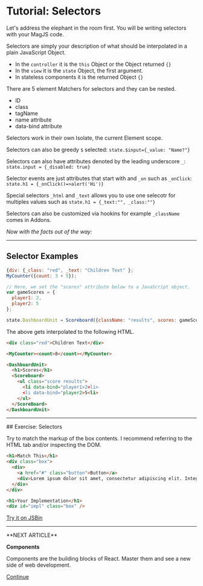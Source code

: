 # Tutorial: Selectors

Let's address the elephant in the room first. You will be writing selectors with your MagJS code.

Selectors are simply your description of what should be interpolated in a plain JavaScript Object. 

- In the `controller` it is the `this` Object or the Object returned `{}`
- In the `view` it is the `state` Object, the first argument.
- In stateless components it is the returned Object `{}`

There are 5 element Matchers for selectors and they can be nested.

- ID
- class
- tagName
- name attribute
- data-bind attribute

Selectors work in their own Isolate, the current Element scope.

Selectors can also be greedy `$` selected: `state.$input={_value: "Name?"}`

Selectors can also have attributes denoted by the  leading underscore `_`: `state.input = {_disabled: true}`

Selector events are just attributes that start with and `_on` such as `_onClick`: `state.h1 = {_onClick()=>alert('Hi')}`

Special selectors `_html` and `_text` allows you to use one selecotr for multiples values such as `state.h1 = {_text:"", _class:""}`

Selectors can also be customized via hookins for example `_className` comes in Addons.

*Now with the facts out of the way:*

<hr>

## Selector Examples

```js
{div: {_class: "red", _text: "Children Text" };
MyCounter({count: 3 + 5});

// Here, we set the "scores" attribute below to a JavaScript object.
var gameScores = {
  player1: 2,
  player2: 5
};

state.DashboardUnit = Scoreboard({className: "results", scores: gameScores});
```

The above gets interpolated to the following HTML.

```html
<div class="red">Children Text</div>

<MyCounter><count>8</count></MyCounter>

<DashboardUnit>
  <h1>Scores</h1>
  <Scoreboard>
    <ul class="score results">
      <li data-bind="player1>2<li>
      <li data-bind="player2>5<li>
    </ul>
  </ScoreBoard>
</DashboardUnit>
```

<hr>
## Exercise: Selectors

Try to match the markup of the box contents. I recommend referring to the HTML tab and/or inspecting the DOM.

```html
<h1>Match This</h1>
<div class="box">
  <div>
    <a href="#" class="button">Button</a>
    <div>Lorem ipsum dolor sit amet, consectetur adipiscing elit. Integer nec odio. Praesent libero.</div>
  </div>
</div>

<h1>Your Implementation</h1>
<div id="impl" class="box" />
```
[Try it on JSBin]()

<hr>
**NEXT ARTICLE**

**Components**

Components are the building blocks of React. Master them and see a new side of web development.

[Continue]()
